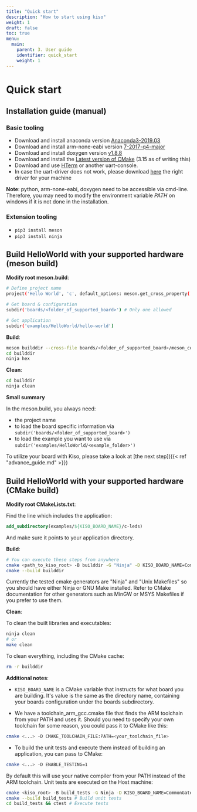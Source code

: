 ```yaml
---
title: "Quick start"
description: "How to start using kiso"
weight: 1
draft: false
toc: true
menu:
  main:
    parent: 3. User guide
    identifier: quick_start
    weight: 1
---
```


# Quick start

## Installation guide (manual) ##
### Basic tooling ###
* Download and install anaconda version [Anaconda3-2019.03](https://repo.continuum.io/archive/)
* Download and install arm-none-eabi version [7-2017-q4-major](https://developer.arm.com/tools-and-software/open-source-software/developer-tools/gnu-toolchain/gnu-rm/downloads)
* Download and install doxygen version [v1.8.8](https://sourceforge.net/projects/doxygen/files/rel-1.8.8/)
* Download and install the [Latest version of CMake](https://cmake.org/download) (3.15 as of writing this)
* Download and use [HTerm](https://www.heise.de/download/product/hterm-53283/download) or another uart-console.
* In case the uart-driver does not work, please download [here](https://www.ftdichip.com/Drivers/VCP.htm) the right driver for your machine

**Note**: python, arm-none-eabi, doxygen need to be accessible via cmd-line. Therefore, you may need to modify the environment variable *PATH* on windows if it is not done in the installation.

### Extension tooling ###
* ```pip3 install meson```
* ```pip3 install ninja```

## Build HelloWorld with your supported hardware (meson build) ##

**Modify root meson.build**:
```bash
# Define project name
project('Hello World', 'c', default_options: meson.get_cross_property('project_config'))

# Get board & configuration
subdir('boards/<folder_of_supported_board>') # Only one allowed

# Get application
subdir('examples/HelloWorld/hello-world')
```

**Build**:
```bash
meson builddir --cross-file boards/<folder_of_supported_board>/meson_config_<mcu_id>.ini
cd builddir
ninja hex
```
**Clean**:
```bash
cd builddir
ninja clean
```

**Small summary**

In the meson.build, you always need:

- the project name
- to load the board specific information via `subdir('boards/<folder_of_supported_board>')`
- to load the example you want to use via `subdir('examples/HelloWorld/<example_folder>')`

To utilize your board with Kiso, please take a look at [the next step]({{< ref "advance_guide.md" >}})

## Build HelloWorld with your supported hardware (CMake build) ##

**Modify root CMakeLists.txt**:

Find the line which includes the application:
```cmake
add_subdirectory(examples/${KISO_BOARD_NAME}/c-leds)
```
And make sure it points to your application directory.

**Build**:
```bash
# You can execute these steps from anywhere
cmake <path_to_kiso_root> -B builddir -G "Ninja" -D KISO_BOARD_NAME=CommonGateway
cmake --build builddir
```
Currently the tested cmake generators are "Ninja" and "Unix Makefiles" so you should have either Ninja or GNU Make installed.
Refer to CMake documentation for other generators such as MinGW or MSYS Makefiles if you prefer to use them.

**Clean**:

To clean the built libraries and executables:
```bash
ninja clean
# or
make clean
```

To clean everything, including the CMake cache:
```bash
rm -r builddir
```

**Additional notes**:

- `KISO_BOARD_NAME` is a CMake variable that instructs for what board you are building. It's value is the same as the directory name, containing your boards configuration under the boards subdirectory.

- We have a toolchain_arm_gcc.cmake file that finds the ARM toolchain from your PATH and uses it. Should you need to specify your own toolchain for some reason, you could pass it to CMake like this:
```bash
cmake <...> -D CMAKE_TOOLCHAIN_FILE:PATH=<your_toolchain_file>
```

- To build the unit tests and execute them instead of building an application, you can pass to CMake:
```bash
cmake <...> -D ENABLE_TESTING=1
```
By default this will use your native compiler from your PATH instead of the ARM toolchain. Unit tests are executed on the Host machine:
```bash
cmake <kiso_root> -B build_tests -G Ninja -D KISO_BOARD_NAME=CommonGateway -D ENABLE_TESTING=1 # Generate for testing
cmake --build build_tests # Build unit tests
cd build_tests && ctest # Execute tests
```
